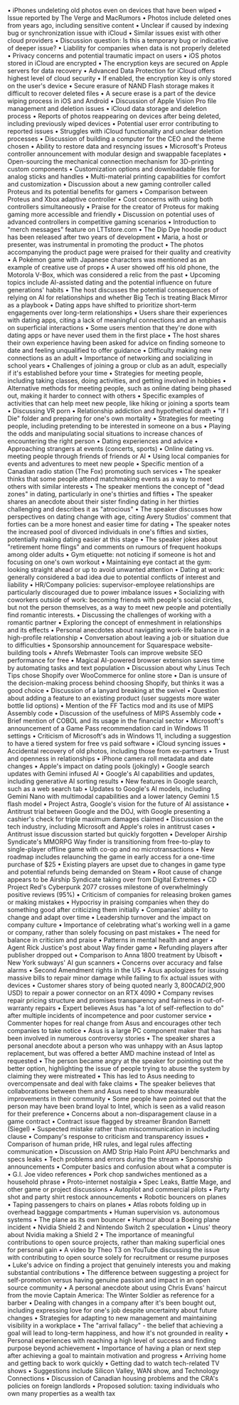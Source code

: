 • iPhones undeleting old photos even on devices that have been wiped
• Issue reported by The Verge and MacRumors
• Photos include deleted ones from years ago, including sensitive content
• Unclear if caused by indexing bug or synchronization issue with iCloud
• Similar issues exist with other cloud providers
• Discussion question: Is this a temporary bug or indicative of deeper issue?
• Liability for companies when data is not properly deleted
• Privacy concerns and potential traumatic impact on users
• iOS photos stored in iCloud are encrypted
• The encryption keys are secured on Apple servers for data recovery
• Advanced Data Protection for iCloud offers highest level of cloud security
• If enabled, the encryption key is only stored on the user's device
• Secure erasure of NAND Flash storage makes it difficult to recover deleted files
• A secure erase is a part of the device wiping process in iOS and Android
• Discussion of Apple Vision Pro file management and deletion issues
• iCloud data storage and deletion process
• Reports of photos reappearing on devices after being deleted, including previously wiped devices
• Potential user error contributing to reported issues
• Struggles with iCloud functionality and unclear deletion processes
• Discussion of building a computer for the CEO and the theme chosen
• Ability to restore data and resyncing issues
• Microsoft's Proteus controller announcement with modular design and swappable faceplates
• Open-sourcing the mechanical connection mechanism for 3D-printing custom components
• Customization options and downloadable files for analog sticks and handles
• Multi-material printing capabilities for comfort and customization
• Discussion about a new gaming controller called Proteus and its potential benefits for gamers
• Comparison between Proteus and Xbox adaptive controller
• Cost concerns with using both controllers simultaneously
• Praise for the creator of Proteus for making gaming more accessible and friendly
• Discussion on potential uses of advanced controllers in competitive gaming scenarios
• Introduction to "merch messages" feature on LTTstore.com
• The Dip Dye hoodie product has been released after two years of development
• Maria, a host or presenter, was instrumental in promoting the product
• The photos accompanying the product page were praised for their quality and creativity
• A Pokémon game with Japanese characters was mentioned as an example of creative use of props
• A user showed off his old phone, the Motorola V-Box, which was considered a relic from the past
• Upcoming topics include AI-assisted dating and the potential influence on future generations' habits
• The host discusses the potential consequences of relying on AI for relationships and whether Big Tech is treating Black Mirror as a playbook
• Dating apps have shifted to prioritize short-term engagements over long-term relationships
• Users share their experiences with dating apps, citing a lack of meaningful connections and an emphasis on superficial interactions
• Some users mention that they're done with dating apps or have never used them in the first place
• The host shares their own experience having been asked for advice on finding someone to date and feeling unqualified to offer guidance
• Difficulty making new connections as an adult
• Importance of networking and socializing in school years
• Challenges of joining a group or club as an adult, especially if it's established before your time
• Strategies for meeting people, including taking classes, doing activities, and getting involved in hobbies
• Alternative methods for meeting people, such as online dating being phased out, making it harder to connect with others
• Specific examples of activities that can help meet new people, like hiking or joining a sports team
• Discussing VR porn
• Relationship addiction and hypothetical death
• "If I Die" folder and preparing for one's own mortality
• Strategies for meeting people, including pretending to be interested in someone on a bus
• Playing the odds and manipulating social situations to increase chances of encountering the right person
• Dating experiences and advice
• Approaching strangers at events (concerts, sports)
• Online dating vs. meeting people through friends of friends or AI
• Using local companies for events and adventures to meet new people
• Specific mention of a Canadian radio station (The Fox) promoting such services
• The speaker thinks that some people attend matchmaking events as a way to meet others with similar interests
• The speaker mentions the concept of "dead zones" in dating, particularly in one's thirties and fifties
• The speaker shares an anecdote about their sister finding dating in her thirties challenging and describes it as "atrocious"
• The speaker discusses how perspectives on dating change with age, citing Avery Studios' comment that forties can be a more honest and easier time for dating
• The speaker notes the increased pool of divorced individuals in one's fifties and sixties, potentially making dating easier at this stage
• The speaker jokes about "retirement home flings" and comments on rumours of frequent hookups among older adults
• Gym etiquette: not noticing if someone is hot and focusing on one's own workout
• Maintaining eye contact at the gym: looking straight ahead or up to avoid unwanted attention
• Dating at work: generally considered a bad idea due to potential conflicts of interest and liability
• HR/Company policies: supervisor-employee relationships are particularly discouraged due to power imbalance issues
• Socializing with coworkers outside of work: becoming friends with people's social circles, but not the person themselves, as a way to meet new people and potentially find romantic interests.
• Discussing the challenges of working with a romantic partner
• Exploring the concept of enmeshment in relationships and its effects
• Personal anecdotes about navigating work-life balance in a high-profile relationship
• Conversation about leaving a job or situation due to difficulties
• Sponsorship announcement for Squarespace website-building tools
• Ahrefs Webmaster Tools can improve website SEO performance for free
• Magical AI-powered browser extension saves time by automating tasks and text population
• Discussion about why Linus Tech Tips chose Shopify over WooCommerce for online store
• Dan is unsure of the decision-making process behind choosing Shopify, but thinks it was a good choice
• Discussion of a lanyard breaking at the swivel
• Question about adding a feature to an existing product (user suggests more water bottle lid options)
• Mention of the FF Tactics mod and its use of MIPS Assembly code
• Discussion of the usefulness of MIPS Assembly code
• Brief mention of COBOL and its usage in the financial sector
• Microsoft's announcement of a Game Pass recommendation card in Windows 11 settings
• Criticism of Microsoft's ads in Windows 11, including a suggestion to have a tiered system for free vs paid software
• iCloud syncing issues
• Accidental recovery of old photos, including those from ex-partners
• Trust and openness in relationships
• iPhone camera roll metadata and date changes
• Apple's impact on dating pools (jokingly)
• Google search updates with Gemini infused AI
• Google's AI capabilities and updates, including generative AI sorting results
• New features in Google search, such as a web search tab
• Updates to Google's AI models, including Gemini Nano with multimodal capabilities and a lower latency Gemini 1.5 flash model
• Project Astra, Google's vision for the future of AI assistance
• Antitrust trial between Google and the DOJ, with Google presenting a cashier's check for triple maximum damages claimed
• Discussion on the tech industry, including Microsoft and Apple's roles in antitrust cases
• Antitrust issue discussion started but quickly forgotten
• Developer Airship Syndicate's MMORPG Way finder is transitioning from free-to-play to single-player offline game with co-op and no microtransactions
• New roadmap includes relaunching the game in early access for a one-time purchase of $25
• Existing players are upset due to changes in game type and potential refunds being demanded on Steam
• Root cause of change appears to be Airship Syndicate taking over from Digital Extremes
• CD Project Red's Cyberpunk 2077 crosses milestone of overwhelmingly positive reviews (95%)
• Criticism of companies for releasing broken games or making mistakes
• Hypocrisy in praising companies when they do something good after criticizing them initially
• Companies' ability to change and adapt over time
• Leadership turnover and the impact on company culture
• Importance of celebrating what's working well in a game or company, rather than solely focusing on past mistakes
• The need for balance in criticism and praise
• Patterns in mental health and anger
• Agent Rick Justice's post about Way finder game
• Refunding players after publisher dropped out
• Comparison to Anna 1800 treatment by Ubisoft
• New York subways' AI gun scanners
• Concerns over accuracy and false alarms
• Second Amendment rights in the US
• Asus apologizes for issuing massive bills to repair minor damage while failing to fix actual issues with devices
• Customer shares story of being quoted nearly $3,800 CAD ($2,900 USD) to repair a power connector on an RTX 4090
• Company revises repair pricing structure and promises transparency and fairness in out-of-warranty repairs
• Expert believes Asus has "a lot of self-reflection to do" after multiple incidents of incompetence and poor customer service
• Commenter hopes for real change from Asus and encourages other tech companies to take notice
• Asus is a large PC component maker that has been involved in numerous controversy stories
• The speaker shares a personal anecdote about a person who was unhappy with an Asus laptop replacement, but was offered a better AMD machine instead of Intel as requested
• The person became angry at the speaker for pointing out the better option, highlighting the issue of people trying to abuse the system by claiming they were mistreated
• This has led to Asus needing to overcompensate and deal with fake claims
• The speaker believes that collaborations between them and Asus need to show measurable improvements in their community
• Some people have pointed out that the person may have been brand loyal to Intel, which is seen as a valid reason for their preference
• Concerns about a non-disparagement clause in a game contract
• Contract issue flagged by streamer Brandon Barnett (Siegel)
• Suspected mistake rather than miscommunication in including clause
• Company's response to criticism and transparency issues
• Comparison of human pride, HR rules, and legal rules affecting communication
• Discussion on AMD Strip Halo Point APU benchmarks and specs leaks
• Tech problems and errors during the stream
• Sponsorship announcements
• Computer basics and confusion about what a computer is
• G.I. Joe video references
• Pork chop sandwiches mentioned as a household phrase
• Proto-internet nostalgia
• Spec Leaks, Battle Mage, and other game or project discussions
• Autopilot and commercial pilots
• Party shot and party shirt restock announcements
• Robotic bouncers on planes
• Taping passengers to chairs on planes
• Atlas robots folding up in overhead baggage compartments
• Human supervision vs. autonomous systems
• The plane as its own bouncer
• Humour about a Boeing plane incident
• Nvidia Shield 2 and Nintendo Switch 2 speculation
• Linus' theory about Nvidia making a Shield 2
• The importance of meaningful contributions to open source projects, rather than making superficial ones for personal gain
• A video by Theo T3 on YouTube discussing the issue with contributing to open source solely for recruitment or resume purposes
• Luke's advice on finding a project that genuinely interests you and making substantial contributions
• The difference between suggesting a project for self-promotion versus having genuine passion and impact in an open source community
• A personal anecdote about using Chris Evans' haircut from the movie Captain America: The Winter Soldier as reference for a barber
• Dealing with changes in a company after it's been bought out, including expressing love for one's job despite uncertainty about future changes
• Strategies for adapting to new management and maintaining visibility in a workplace
• The "arrival fallacy" - the belief that achieving a goal will lead to long-term happiness, and how it's not grounded in reality
• Personal experiences with reaching a high level of success and finding purpose beyond achievement
• Importance of having a plan or next step after achieving a goal to maintain motivation and progress
• Arriving home and getting back to work quickly
• Getting dad to watch tech-related TV shows
• Suggestions include Silicon Valley, WAN show, and Technology Connections
• Discussion of Canadian housing problems and the CRA's policies on foreign landlords
• Proposed solution: taxing individuals who own many properties as a wealth tax